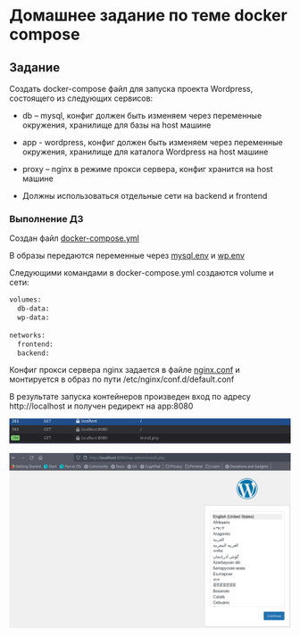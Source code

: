 # Домашнее задание по теме docker compose

## Задание

Создать docker-compose файл для запуска проекта Wordpress, состоящего из следующих сервисов:

- db – mysql, конфиг должен быть изменяем через переменные окружения, хранилище для базы на host
машине

- app - wordpress, конфиг должен быть изменяем через переменные окружения, хранилище для каталога
Wordpress на host машине

- proxy – nginx в режиме прокси сервера, конфиг хранится на host машине

- Должны использоваться отдельные сети на backend и frontend

### Выполнение ДЗ

Создан файл [docker-compose.yml](./docker-compose.yml)

В образы передаются переменные через [mysql.env](./mysql.env)  и [wp.env](./wp.env)

Следующими командами в docker-compose.yml создаются volume и сети:

```
volumes:
  db-data:
  wp-data:

networks:
  frontend:
  backend:
```

Конфиг прокси сервера nginx задается в файле [nginx.conf](./nginx.conf) и монтируется в образ по пути /etc/nginx/conf.d/default.conf

В результате запуска контейнеров произведен вход по адресу http://localhost и получен редирект на app:8080

![proxy](./proxy_redirect.png)

![wp](./wp.png)